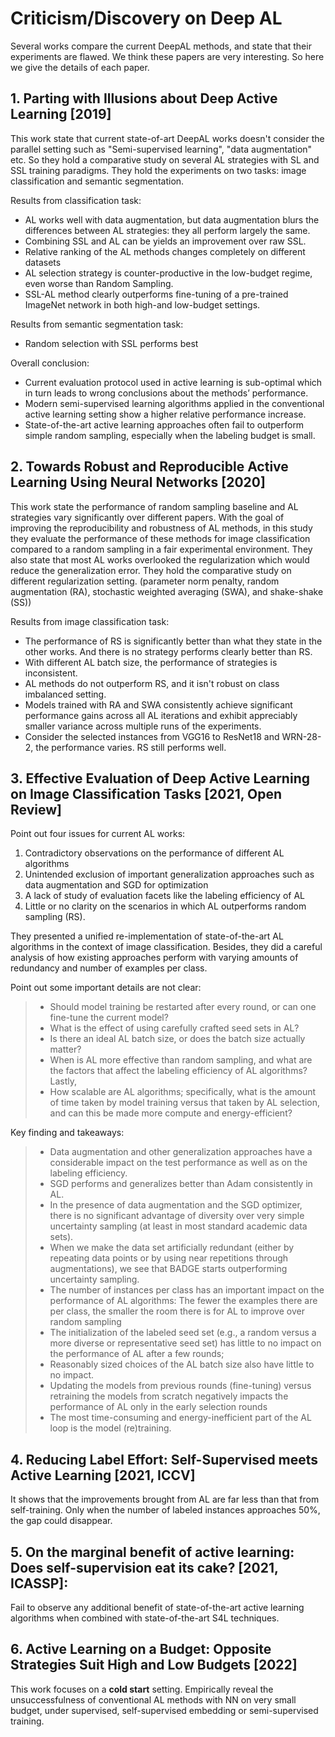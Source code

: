 
# Criticism/Discovery on Deep AL

Several works compare the current DeepAL methods, and state that their experiments are flawed.
We think these papers are very interesting.
So here we give the details of each paper.

## 1. Parting with Illusions about Deep Active Learning [2019]

This work state that current state-of-art DeepAL works doesn't consider the parallel setting such as "Semi-supervised learning", "data augmentation" etc.
So they hold a comparative study on several AL strategies with SL and SSL training paradigms.
They hold the experiments on two tasks: image classification and semantic segmentation.

Results from classification task:
- AL works well with data augmentation, but data augmentation blurs the differences between AL strategies: they all perform largely the same.
- Combining SSL and AL can be yields an improvement over raw SSL.
- Relative ranking of the AL methods changes completely on different datasets
- AL selection strategy is counter-productive in the low-budget regime, even worse than Random Sampling.
- SSL-AL method clearly outperforms fine-tuning of a pre-trained ImageNet network in both high-and low-budget settings.

Results from semantic segmentation task:
- Random selection with SSL performs best

Overall conclusion:
- Current evaluation protocol used in active learning is sub-optimal which in turn leads to wrong conclusions about the methods’ performance.
- Modern semi-supervised learning algorithms applied in the conventional active learning setting show a higher relative performance increase.
- State-of-the-art active learning approaches often fail to outperform simple random sampling, especially when the labeling budget is small.

## 2. Towards Robust and Reproducible Active Learning Using Neural Networks [2020]

This work state the performance of random sampling baseline and AL strategies vary significantly over different papers.
With the goal of improving the reproducibility and robustness of AL methods, in this study they evaluate the performance of these methods for image classification compared to a random sampling in a fair experimental environment.
They also state that most AL works overlooked the regularization which would reduce the generalization error.
They hold the comparative study on different regularization setting.
(parameter norm penalty, random augmentation (RA), stochastic weighted averaging (SWA), and shake-shake (SS))

Results from image classification task:
- The performance of RS is significantly better than what they state in the other works. And there is no strategy performs clearly better than RS.
- With different AL batch size, the performance of strategies is inconsistent.
- AL methods do not outperform RS, and it isn't robust on class imbalanced setting.
- Models trained with RA and SWA consistently achieve significant performance gains across all AL iterations and exhibit appreciably smaller variance across multiple runs of the experiments.
- Consider the selected instances from VGG16 to ResNet18 and WRN-28-2, the performance varies. RS still performs well.

## 3. Effective Evaluation of Deep Active Learning on Image Classification Tasks [2021, Open Review]

Point out four issues for current AL works:
1. Contradictory observations on the performance of different AL algorithms
2. Unintended exclusion of important generalization approaches such as data augmentation and SGD for optimization
3. A lack of study of evaluation facets like the labeling efficiency of AL
4. Little or no clarity on the scenarios in which AL outperforms random sampling (RS).

They presented a unified re-implementation of state-of-the-art AL algorithms in the context of image classification.
Besides, they did a careful analysis of how existing approaches perform with varying amounts of redundancy and number of examples per class.

Point out some important details are not clear:
> - Should model training be restarted after every round, or can one fine-tune the current model? 
> - What is the effect of using carefully crafted seed sets in AL? 
> - Is there an ideal AL batch size, or does the batch size actually matter? 
> - When is AL more effective than random sampling, and what are the factors that affect the labeling efficiency of AL algorithms? Lastly, 
> - How scalable are AL algorithms; specifically, what is the amount of time taken by model training versus that taken by AL selection, and can this be made more compute and energy-efficient?

Key finding and takeaways:
> - Data augmentation and other generalization approaches have a considerable impact on the test performance as well as on the labeling efficiency.
> - SGD performs and generalizes better than Adam consistently in AL.
> - In the presence of data augmentation and the SGD optimizer, there is no significant advantage of diversity over very simple uncertainty sampling (at least in most standard academic data sets).
> - When we make the data set artificially redundant (either by repeating data points or by using near repetitions through augmentations), we see that BADGE starts outperforming uncertainty sampling.
> - The number of instances per class has an important impact on the performance of AL algorithms: The fewer the examples there are per class, the smaller the room there is for AL to improve over random sampling
> - The initialization of the labeled seed set (e.g., a random versus a more diverse or representative seed set) has little to no impact on the performance of AL after a few rounds; 
> - Reasonably sized choices of the AL batch size also have little to no impact.
> - Updating the models from previous rounds (fine-tuning) versus retraining the models from scratch negatively impacts the performance of AL only in the early selection rounds
> - The most time-consuming and energy-inefficient part of the AL loop is the model (re)training.

## 4. Reducing Label Effort: Self-Supervised meets Active Learning [2021, ICCV]

It shows that the improvements brought from AL are far less than that from self-training.
Only when the number of labeled instances approaches 50%, the gap could disappear.

## 5. On the marginal benefit of active learning: Does self-supervision eat its cake? [2021, ICASSP]: 
Fail to observe any additional benefit of state-of-the-art active learning algorithms when combined with state-of-the-art S4L techniques.

## 6. Active Learning on a Budget: Opposite Strategies Suit High and Low Budgets [2022]

This work focuses on a **cold start** setting.
Empirically reveal the unsuccessfulness of conventional AL methods with NN on very small budget, under supervised, self-supervised embedding or semi-supervised training.